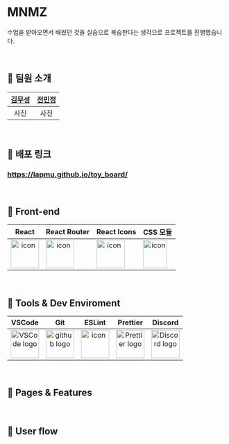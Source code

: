 # MNMZ
수업을 받아오면서 배웠던 것을 실습으로 복습한다는 생각으로 프로젝트를 진행했습니다.

<br>


## 👏 팀원 소개
| [김무성](https://github.com/lapmu) | [전민정](https://github.com/dding-v) |
| :----: | :----: |
| 사진 | 사진|


<br>


## 👏 배포 링크
### https://lapmu.github.io/toy_board/

<br>

## 👏 Front-end
| React | React Router | React Icons | CSS 모듈
| :-----: | :-----: | :-----: | :-----: |
| <div style="display: flex; align-items: flex-start;"><img src="https://techstack-generator.vercel.app/react-icon.svg" alt="icon" width="65" height="65" /></div> | <div style="display: flex; align-items: flex-start;"><img src="https://camo.githubusercontent.com/e8906557a588be2b18a5b24ac7b9bd8353612f4da9f3766251b1c49223e3c629/68747470733a2f2f63646e2e73696d706c6569636f6e732e6f72672f7265616374726f75746572" alt="icon" width="65" height="65" /></div> | <div style="display: flex; align-items: flex-start;"><img src="https://camo.githubusercontent.com/48d099290b4cb2d7937bcd96e8497cf1845b54a810a6432c70cf944b60b40c77/68747470733a2f2f7261776769742e636f6d2f676f72616e67616a69632f72656163742d69636f6e732f6d61737465722f72656163742d69636f6e732e737667" alt="icon" width="65" height="65" /></div> | <div style="display: flex; align-items: flex-start;"><img src="https://user-images.githubusercontent.com/111227745/210204643-4c3d065c-59ec-481d-ac13-cea795730835.png" alt="icon" width="55" height="65" /></div> |



<br>



## 👏 Tools & Dev Enviroment
| VSCode | Git | ESLint | Prettier  | Discord
| :-----: | :-----: | :-----: | :-----: | :-----: |
| <img alt="VSCode logo" src="https://upload.wikimedia.org/wikipedia/commons/thumb/9/9a/Visual_Studio_Code_1.35_icon.svg/512px-Visual_Studio_Code_1.35_icon.svg.png" width="65" height="65"> | <img alt="github logo" src="https://techstack-generator.vercel.app/github-icon.svg" width="65" height="65"> | <div style="display: flex; align-items: flex-start;"><img src="https://camo.githubusercontent.com/e7eb6839f0d42fffcd7435133609f4fe6a2cad787439321d809c273d66ac4c77/68747470733a2f2f74656368737461636b2d67656e657261746f722e76657263656c2e6170702f65736c696e742d69636f6e2e737667" alt="icon" width="65" height="65" /></div> | <img alt="Prettier logo" src="https://camo.githubusercontent.com/82935f72bd8f7a84991ceeb91cba325f0ae3b00f7fb2af42da60a81d3ff631b4/68747470733a2f2f74656368737461636b2d67656e657261746f722e76657263656c2e6170702f70726574746965722d69636f6e2e737667" width="65" height="65"> | <img alt="Discord logo" src="https://assets-global.website-files.com/6257adef93867e50d84d30e2/62595384e89d1d54d704ece7_3437c10597c1526c3dbd98c737c2bcae.svg" height="65" width="65"> |

<br>


## 👏 Pages & Features
<br>


## 👏 User flow

<br>






